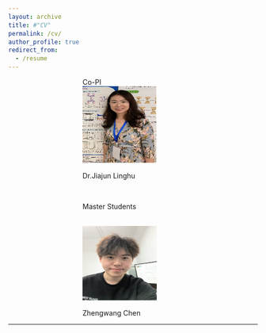 ```yaml
---
layout: archive
title: #"CV"
permalink: /cv/
author_profile: true
redirect_from:
  - /resume
---
```


<div style="margin-left: 150px;">
Co-PI<br />
<img src="../images/lh.jpg" alt="Dr.Jiajun Linghu" width="150" height="155" />  
 <p class="name">Dr.Jiajun Linghu</p>  
  <br /> 
  
Master Students<br />  <br />   


<img src="../images/zw.jpg" alt="Zhengwang Chen" width="150" height="150" />  
<p class="name">Zhengwang Chen</p>  

</div>




  
---

